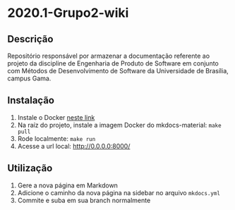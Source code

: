 # 2020.1-Grupo2-wiki

## Descrição 

Repositório responsável por armazenar a documentação referente ao projeto da discipline de Engenharia de Produto de Software em conjunto com Métodos de Desenvolvimento de Software da Universidade de Brasília, campus Gama.

## Instalação

1. Instale o Docker [neste link](https://docs.docker.com/engine/install/)
2. Na raíz do projeto, instale a imagem Docker do mkdocs-material: `make pull`
3. Rode localmente: `make run`
4. Acesse a url local: http://0.0.0.0:8000/

## Utilização

1. Gere a nova página em Markdown
2. Adicione o caminho da nova página na sidebar no arquivo `mkdocs.yml`
3. Commite e suba em sua branch normalmente